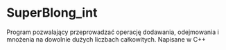 # SuperBlong_int
Program pozwalający przeprowadzać operację dodawania, odejmowania i mnożenia na dowolnie dużych liczbach całkowitych. Napisane w C++

